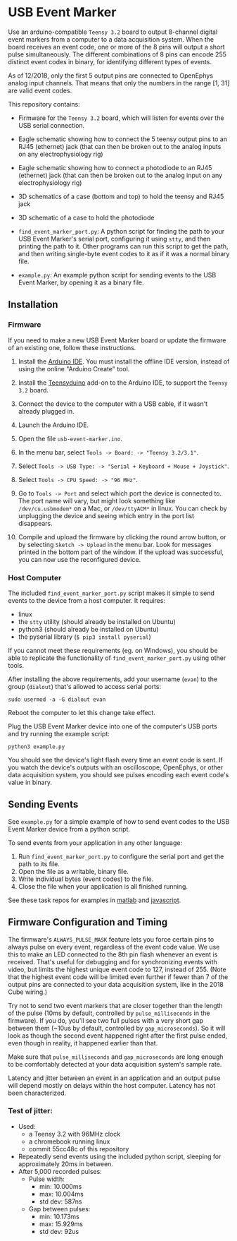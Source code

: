 # USB Event Marker

Use an arduino-compatible `Teensy 3.2` board to output 8-channel digital event markers from a computer to a data acquisition system. When the board receives an event code, one or more of the 8 pins will output a short pulse simultaneously. The different combinations of 8 pins can encode 255 distinct event codes in binary, for identifying different types of events.

As of 12/2018, only the first 5 output pins are connected to OpenEphys analog input channels. That means that only the numbers in the range [1, 31] are valid event codes.

This repository contains:

- Firmware for the `Teensy 3.2` board, which will listen for events over the USB serial connection. 

- Eagle schematic showing how to connect the 5 teensy output pins to an RJ45 (ethernet) jack (that can then be broken out to the analog inputs on any electrophysiology rig)

- Eagle schematic showing how to connect a photodiode to an RJ45 (ethernet) jack (that can then be broken out to the analog input on any electrophysiology rig)

- 3D schematics of a case (bottom and top) to hold the teensy and RJ45 jack

- 3D schematic of a case to hold the photodiode

- `find_event_marker_port.py`: A python script for finding the path to your USB Event Marker's serial port, configuring it using `stty`, and then printing the path to it. Other programs can run this script to get the path, and then writing single-byte event codes to it as if it was a normal binary file. 

- `example.py`:  An example python script for sending events to the USB Event Marker, by opening it as a binary file. 


## Installation

### Firmware

If you need to make a new USB Event Marker board or update the firmware of an existing one, follow these instructions.

1. Install the [Arduino IDE](https://www.arduino.cc/en/Main/Software). You must install the offline IDE version, instead of using the online "Arduino Create" tool.

2. Install the [Teensyduino](https://www.pjrc.com/teensy/teensyduino.html) add-on to the Arduino IDE, to support the `Teensy 3.2` board.

3. Connect the device to the computer with a USB cable, if it wasn't already plugged in.

4. Launch the Arduino IDE. 

5. Open the file `usb-event-marker.ino`. 

6. In the menu bar, select `Tools -> Board: -> "Teensy 3.2/3.1"`. 

7. Select `Tools -> USB Type: -> "Serial + Keyboard + Mouse + Joystick"`.

8. Select `Tools -> CPU Speed: -> "96 MHz"`.

9. Go to `Tools -> Port` and select which port the device is connected to. The port name will vary, but might look something like `/dev/cu.usbmodem*` on a Mac, or `/dev/ttyACM*` in linux. You can check by unplugging the device and seeing which entry in the port list disappears.

10. Compile and upload the firmware by clicking the round arrow button, or by selecting `Sketch -> Upload` in the menu bar. Look for messages printed in the bottom part of the window. If the upload was successful, you can now use the reconfigured device. 

### Host Computer

The included `find_event_marker_port.py` script makes it simple to send events to the device from a host computer. It requires:

- linux
- the `stty` utility (should already be installed on Ubuntu)
- python3 (should already be installed on Ubuntu)
- the pyserial library (`$ pip3 install pyserial`)

If you cannot meet these requirements (eg. on Windows), you should be able to replicate the functionality of `find_event_marker_port.py` using other tools.

After installing the above requirements, add your username (`evan`) to the group (`dialout`) that's allowed to access serial ports:

    sudo usermod -a -G dialout evan

Reboot the computer to let this change take effect.

Plug the USB Event Marker device into one of the computer's USB ports and try running the example script:

    python3 example.py

You should see the device's light flash every time an event code is sent. If you watch the device's outputs with an oscilloscope, OpenEphys, or other data acquisition system, you should see pulses encoding each event code's value in binary.

## Sending Events 

See `example.py` for a simple example of how to send event codes to the USB Event Marker device
from a python script.

To send events from your application in any other language:

 1. Run `find_event_marker_port.py` to configure the serial port and get the path to its file.
 2. Open the file as a writable, binary file.
 3. Write individual bytes (event codes) to the file.
 4. Close the file when your application is all finished running.

See these task repos for examples in [matlab](https://github.com/neuromotion/matlab-msit-task) and [javascript](https://github.com/neuromotion/resting-state-task).

## Firmware Configuration and Timing 

The firmware's `ALWAYS_PULSE_MASK` feature lets you force certain pins to always pulse on every event, regardless of the event code value. We use this to make an LED connected to the 8th pin flash whenever an event is received. That's useful for debugging and for synchronizing events with video, but limits the highest unique event code to 127, instead of 255. (Note that the highest event code will be limited even further if fewer than 7 of the output pins are connected to your data acquisition system, like in the 2018 Cube wiring.)

Try not to send two event markers that are closer together than the length of the pulse (10ms by default, controlled by `pulse_milliseconds` in the firmware). If you do, you'll see two full pulses with a very short gap between them (~10us by default, controlled by `gap_microseconds`). So it will look as though the second event happened right after the first pulse ended, even though in reality, it happened earlier than that.

Make sure that `pulse_milliseconds` and `gap_microseconds` are long enough to be comfortably detected at your data acquisition system's sample rate.

Latency and jitter between an event in an application and an output pulse will depend mostly on delays within the host computer. Latency has not been characterized. 

### Test of jitter: 

* Used: 
    - a Teensy 3.2 with 96MHz clock
    - a chromebook running linux
    - commit 55cc48c of this repository
* Repeatedly send events using the included python script, sleeping for approximately 20ms in between. 
* After 5,000 recorded pulses:
    - Pulse width: 
        - min: 10.000ms
        - max: 10.004ms
        - std dev: 587ns
    - Gap between pulses: 
        - min: 10.173ms
        - max: 15.929ms
        - std dev: 92us

